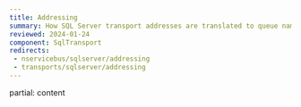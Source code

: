 ```yaml
---
title: Addressing
summary: How SQL Server transport addresses are translated to queue names
reviewed: 2024-01-24
component: SqlTransport
redirects:
 - nservicebus/sqlserver/addressing
 - transports/sqlserver/addressing
---
```


partial: content
